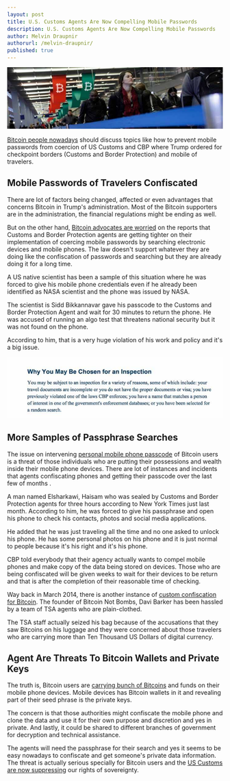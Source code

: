 ```yaml
---
layout: post
title: U.S. Customs Agents Are Now Compelling Mobile Passwords
description: U.S. Customs Agents Are Now Compelling Mobile Passwords
author: Melvin Draupnir
authorurl: /melvin-draupnir/
published: true
---
```


<p><center><img src="/images/wuc-cbp-1.jpg" alt="Customs Agents Are Now Compelling Mobile Passwords"/></center></p>

<p><a href="/thirty-six-bitcoin-exchanges-stopped-their-operation/">Bitcoin people nowadays</a> should discuss  topics like how to prevent mobile passwords from coercion of US Customs and CBP where Trump ordered for checkpoint borders (Customs and Border Protection)  and mobile of travelers.  </p>

<h2>Mobile Passwords of Travelers Confiscated</h2>

<p>There are lot of factors being changed, affected or even advantages that concerns Bitcoin in Trump's administration. Most of the Bitcoin supporters are in the administration, the financial regulations might be ending as well. </p>

<p>But on the other hand, <a href="/the-first-twenty-bitcoin-documentaries/">Bitcoin advocates are worried</a> on the reports that Customs and Border Protection agents are getting tighter on their implementation of coercing mobile passwords by searching electronic devices and mobile phones. The law doesn't support whatever they are doing like the confiscation  of passwords and searching but they are already doing it for a long time. </p>

<p>A US native scientist has been a sample of this situation where he was forced to give his mobile phone credentials even if he already been identified as NASA scientist and the phone was issued by NASA.</p>

<p>The scientist is Sidd Bikkannavar gave his passcode to the Customs and Border Protection Agent and wait for 30 minutes to return the phone. He was accused of running an algo test that threatens national security but it was not found on the phone.</p>

<p>According to him, that is a very huge violation of his work and policy and it's a big issue.</p>

<p><center><img src="/images/wuc-cbp-2.jpg" alt="Customs Agents Are Now Compelling Mobile Passwords"/></center></p>

<h2>More Samples of Passphrase Searches</h2>

<p>The issue on intervening <a href="/how-an-etf-approval-could-impact-bitcoins-price-charts/">personal mobile phone passcode</a> of Bitcoin users is a threat of those individuals who are putting their possessions and wealth inside their mobile phone devices. There are lot of instances and incidents that agents confiscating phones and getting their passcode over the last few of months . </p>

<p>A man named Elsharkawi, Haisam who was sealed by Customs and Border Protection agents for three hours according to New York Times just last month. According to him, he was forced to give his passphrase and open his phone to check his contacts, photos and social media applications.</p>

<p>He added that he was just traveling all the time and no one asked to unlock his phone. He has some personal photos on his phone and it is just normal to people because it's his right and it's his phone.</p>

<p>CBP told everybody that their agency actually wants to compel mobile phones and make copy of the data being stored on devices. Those who are being confiscated will be given weeks to wait for their devices to be return and that is after the completion of their reasonable time of checking. </p>

<p>Way back in March 2014, there is another instance of <a href="/bitcoin-gambling-investments-312/">custom confiscation for Bitcoin</a>. The founder of Bitcoin Not Bombs, Davi Barker has been hassled by a team of TSA agents who are plain-clothed. </p>

<p>The TSA staff actually seized his bag because of the accusations that they saw Bitcoins on his luggage and they were concerned about those travelers who are carrying more than Ten Thousand US Dollars of digital currency.</p>

<h2>Agent Are Threats To Bitcoin Wallets and Private Keys</h2>

<p>The truth is, Bitcoin users are <a href="/bitcoin-gambling-investments-212/">carrying bunch of Bitcoins</a> and funds on their mobile phone devices. Mobile devices has Bitcoin wallets in it and revealing part of their seed phrase is the private keys. </p>

<p>The concern is that those authorities might confiscate the mobile phone and clone the data and use it for their own purpose and discretion and yes in private. And lastly, it could be shared to different branches of government for decryption and technical assistance.</p>

<p>The agents will need the passphrase for their search and yes it seems to be easy nowadays to confiscate and get someone's private data information. The threat is actually serious specially for Bitcoin users and the <a href="/best-bitcoin-faucet-2016/">US Customs are now suppressing</a> our rights of sovereignty. </p> 
